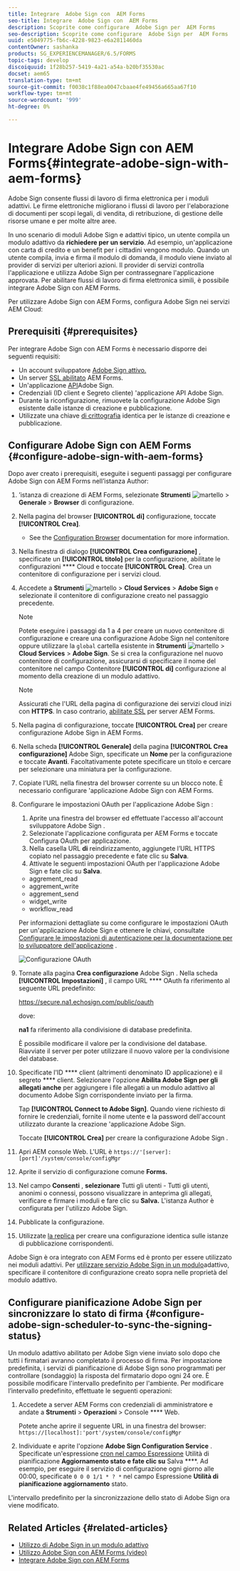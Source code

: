 ```yaml
---
title: Integrare  Adobe Sign con  AEM Forms
seo-title: Integrare  Adobe Sign con  AEM Forms
description: Scoprite come configurare  Adobe Sign per  AEM Forms
seo-description: Scoprite come configurare  Adobe Sign per  AEM Forms
uuid: e5049775-fb6c-4228-9823-e6a2811460da
contentOwner: sashanka
products: SG_EXPERIENCEMANAGER/6.5/FORMS
topic-tags: develop
discoiquuid: 1f28b257-5419-4a21-a54a-b20bf35530ac
docset: aem65
translation-type: tm+mt
source-git-commit: f0038c1f88ea0047cbaae4fe49456a665aa67f10
workflow-type: tm+mt
source-wordcount: '999'
ht-degree: 0%

---
```



# Integrare  Adobe Sign con  AEM Forms{#integrate-adobe-sign-with-aem-forms}

 Adobe Sign consente flussi di lavoro di firma elettronica per i moduli adattivi. Le firme elettroniche migliorano i flussi di lavoro per l&#39;elaborazione di documenti per scopi legali, di vendita, di retribuzione, di gestione delle risorse umane e per molte altre aree.

In uno scenario di moduli Adobe Sign  e adattivi tipico, un utente compila un modulo adattivo da **richiedere per un servizio**. Ad esempio, un&#39;applicazione con carta di credito e un benefit per i cittadini vengono modulo. Quando un utente compila, invia e firma il modulo di domanda, il modulo viene inviato al provider di servizi per ulteriori azioni. Il provider di servizi controlla l&#39;applicazione e utilizza  Adobe Sign per contrassegnare l&#39;applicazione approvata. Per abilitare flussi di lavoro di firma elettronica simili, è possibile integrare  Adobe Sign con  AEM Forms.

Per utilizzare  Adobe Sign con  AEM Forms, configura  Adobe Sign nei servizi AEM Cloud:

## Prerequisiti {#prerequisites}

Per integrare  Adobe Sign con  AEM Forms è necessario disporre dei seguenti requisiti:

* Un account sviluppatore [Adobe Sign attivo.](https://acrobat.adobe.com/us/en/why-adobe/developer-form.html)
* Un server [SSL abilitato](/help/sites-administering/ssl-by-default.md)  AEM Forms.
* Un&#39;applicazione [API](https://www.adobe.io/apis/documentcloud/sign/docs.html#!adobedocs/adobe-sign/master/gstarted/create_app.md)Adobe Sign.
* Credenziali (ID client e Segreto cliente) &#39;applicazione API Adobe Sign.
* Durante la riconfigurazione, rimuovete la configurazione Adobe Sign esistente  dalle istanze di creazione e pubblicazione.
* Utilizzate una chiave [di crittografia](/help/sites-administering/security-checklist.md#make-sure-you-properly-replicate-encryption-keys-when-needed) identica per le istanze di creazione e pubblicazione.

## Configurare  Adobe Sign con  AEM Forms {#configure-adobe-sign-with-aem-forms}

Dopo aver creato i prerequisiti, eseguite i seguenti passaggi per configurare  Adobe Sign con  AEM Forms nell’istanza Author:

1. ’istanza di creazione di AEM Forms, selezionate **Strumenti** ![martello](assets/hammer.png) > **Generale** > **Browser** di configurazione.
1. Nella pagina del browser **[!UICONTROL di]** configurazione, toccate **[!UICONTROL Crea]**.
   * See the [Configuration Browser](/help/sites-administering/configurations.md) documentation for more information.
1. Nella finestra di dialogo **[!UICONTROL Crea configurazione]** , specificate un **[!UICONTROL titolo]** per la configurazione, abilitate le configurazioni **** Cloud e toccate **[!UICONTROL Crea]**. Crea un contenitore di configurazione per i servizi cloud.
1. Accedete a **Strumenti** ![martello](assets/hammer.png) > **Cloud Services** > **Adobe Sign** e selezionate il contenitore di configurazione creato nel passaggio precedente.

   >[!NOTE]
   >
   >Potete eseguire i passaggi da 1 a 4 per creare un nuovo contenitore di configurazione e creare una configurazione Adobe Sign  nel contenitore oppure utilizzare la `global` cartella esistente in **Strumenti** ![martello](assets/hammer.png) > **Cloud Services** > **Adobe Sign**. Se si crea la configurazione nel nuovo contenitore di configurazione, assicurarsi di specificare il nome del contenitore nel campo Contenitore **[!UICONTROL di]** configurazione al momento della creazione di un modulo adattivo.

   >[!NOTE]
   Assicurati che l&#39;URL della pagina di configurazione dei servizi cloud inizi con **HTTPS**. In caso contrario, [abilitate SSL](/help/sites-administering/ssl-by-default.md) per  server AEM Forms.

1. Nella pagina di configurazione, toccate **[!UICONTROL Crea]** per creare  configurazione Adobe Sign in  AEM Forms.
1. Nella scheda **[!UICONTROL Generale]** della pagina **[!UICONTROL Crea configurazione]** Adobe Sign, specificate un **Nome** per la configurazione e toccate **Avanti**. Facoltativamente potete specificare un titolo e cercare per selezionare una miniatura per la configurazione.

1. Copiate l’URL nella finestra del browser corrente su un blocco note. È necessario configurare &#39;applicazione Adobe Sign con  AEM Forms.

1. Configurare le impostazioni OAuth per l&#39;applicazione Adobe Sign :

   1. Aprite una finestra del browser ed effettuate l&#39;accesso all&#39;account sviluppatore Adobe Sign .
   1. Selezionate l&#39;applicazione configurata per  AEM Forms e toccate Configura OAuth per applicazione.
   1. Nella casella URL **di** reindirizzamento, aggiungete l’URL HTTPS copiato nel passaggio precedente e fate clic su **Salva**.
   1. Attivate le seguenti impostazioni OAuth per l&#39;applicazione Adobe Sign  e fate clic su **Salva**.
   * aggrement_read
   * aggrement_write
   * aggrement_send
   * widget_write
   * workflow_read

   Per informazioni dettagliate su come configurare le impostazioni OAuth per un&#39;applicazione Adobe Sign  e ottenere le chiavi, consultate [Configurare le impostazioni di autenticazione per la documentazione per lo sviluppatore dell&#39;applicazione](https://www.adobe.io/apis/documentcloud/sign/docs.html#!adobedocs/adobe-sign/master/gstarted/configure_oauth.md) .

   ![Configurazione OAuth](assets/oauthconfig_new.png)

1. Tornate alla pagina **Crea configurazione** Adobe Sign . Nella scheda **[!UICONTROL Impostazioni]** , il campo URL **** OAuth fa riferimento al seguente URL predefinito:

   https://secure.na1.echosign.com/public/oauth

   dove:

   **na1** fa riferimento alla condivisione di database predefinita.

   È possibile modificare il valore per la condivisione del database. Riavviate il server per poter utilizzare il nuovo valore per la condivisione del database.

1. Specificate l&#39;ID **** client (altrimenti denominato ID applicazione) e il segreto **** client. Selezionare l&#39;opzione **Abilita  Adobe Sign per gli allegati anche** per aggiungere i file allegati a un modulo adattivo al documento Adobe Sign  corrispondente inviato per la firma.

   Tap **[!UICONTROL Connect to Adobe Sign]**. Quando viene richiesto di fornire le credenziali, fornite il nome utente e la password dell&#39;account utilizzato durante la creazione &#39;applicazione Adobe Sign.

   Toccate **[!UICONTROL Crea]** per creare la configurazione Adobe Sign .

1. Apri AEM console Web. L&#39;URL è `https://'[server]:[port]'/system/console/configMgr`
1. Aprite il servizio di configurazione comune **Forms.**
1. Nel campo **Consenti** , **selezionare** Tutti gli utenti - Tutti gli utenti, anonimi o connessi, possono visualizzare in anteprima gli allegati, verificare e firmare i moduli e fare clic su **Salva.** L&#39;istanza Author è configurata per l&#39;utilizzo  Adobe Sign.
1. Pubblicate la configurazione.
1. Utilizzate [la replica](https://docs.adobe.com/content/help/en/experience-manager-65/deploying/configuring/replication.html) per creare una configurazione identica sulle istanze di pubblicazione corrispondenti.

 Adobe Sign è ora integrato con  AEM Forms ed è pronto per essere utilizzato nei moduli adattivi. Per [utilizzare  servizio Adobe Sign in un modulo](../../forms/using/working-with-adobe-sign.md#configure-adobe-sign-for-an-adaptive-form)adattivo, specificare il contenitore di configurazione creato sopra nelle proprietà del modulo adattivo.



## Configurare  pianificazione Adobe Sign per sincronizzare lo stato di firma {#configure-adobe-sign-scheduler-to-sync-the-signing-status}

Un  modulo adattivo abilitato per Adobe Sign viene inviato solo dopo che tutti i firmatari avranno completato il processo di firma. Per impostazione predefinita, i servizi di pianificazione di Adobe Sign  sono programmati per controllare (sondaggio) la risposta del firmatario dopo ogni 24 ore. È possibile modificare l&#39;intervallo predefinito per l&#39;ambiente. Per modificare l’intervallo predefinito, effettuate le seguenti operazioni:

1. Accedete a  server AEM Forms con credenziali di amministratore e andate a **Strumenti** > **Operazioni** > Console **** Web.

   Potete anche aprire il seguente URL in una finestra del browser:
   `https://[localhost]:'port'/system/console/configMgr`

1. Individuate e aprite l&#39;opzione **Adobe Sign Configuration Service** . Specificate un&#39;espressione [cron nel campo Espressione](https://en.wikipedia.org/wiki/Cron#CRON_expression) Utilità di pianificazione **Aggiornamento stato e fate clic su** Salva ****. Ad esempio, per eseguire il servizio di configurazione ogni giorno alle 00:00, specificate `0 0 0 1/1 * ? *` nel campo Espressione **Utilità di pianificazione aggiornamento** stato.

L&#39;intervallo predefinito per la sincronizzazione dello stato di  Adobe Sign ora viene modificato.

## Related Articles {#related-articles}

* [Utilizzo di  Adobe Sign in un modulo adattivo](../../forms/using/working-with-adobe-sign.md)
* [Utilizzo  Adobe Sign con  AEM Forms (video)](https://helpx.adobe.com/experience-manager/kt/forms/using/adobe-sign-integration-feature-video.html)
* [Integrare  Adobe Sign con  AEM Forms](../../forms/using/adobe-sign-integration-adaptive-forms.md)

